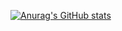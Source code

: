 [![Anurag's GitHub stats](https://github-readme-stats.vercel.app/api?username=giacomo-folli)](https://github.com/anuraghazra/github-readme-stats)
<!--
**giacomo-folli/giacomo-folli** is a ✨ _special_ ✨ repository because its `README.md` (this file) appears on your GitHub profile.

Here are some ideas to get you started:

- 🔭 I’m currently working on ...
- 🌱 I’m currently learning ...
- 👯 I’m looking to collaborate on ...
- 🤔 I’m looking for help with ...
- 💬 Ask me about ...
- 📫 How to reach me: ...
- 😄 Pronouns: ...
- ⚡ Fun fact: ...
-->
